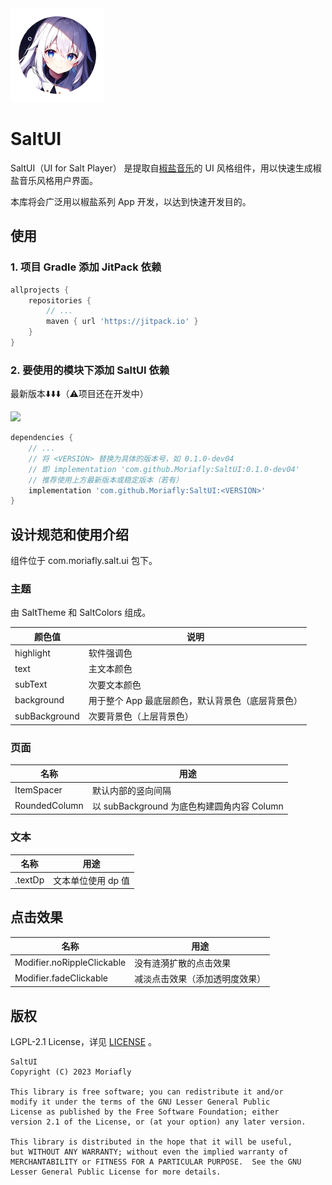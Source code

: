 <img style="width: 150px;" src="ic_salt_ui_150.png">

# SaltUI

SaltUI（UI for Salt Player） 是提取自[椒盐音乐](https://github.com/Moriafly/SaltPlayerSource)的 UI 风格组件，用以快速生成椒盐音乐风格用户界面。

本库将会广泛用以椒盐系列 App 开发，以达到快速开发目的。

## 使用

### 1. 项目 Gradle 添加 JitPack 依赖

```groovy
allprojects {
    repositories {
        // ...
        maven { url 'https://jitpack.io' }
    }
}
```

### 2. 要使用的模块下添加 SaltUI 依赖

最新版本⬇️⬇️⬇️（⚠️项目还在开发中）

[![](https://jitpack.io/v/Moriafly/SaltUI.svg)](https://jitpack.io/#Moriafly/SaltUI)

```groovy
dependencies {
    // ...
    // 将 <VERSION> 替换为具体的版本号，如 0.1.0-dev04 
    // 即 implementation 'com.github.Moriafly:SaltUI:0.1.0-dev04'
    // 推荐使用上方最新版本或稳定版本（若有）
    implementation 'com.github.Moriafly:SaltUI:<VERSION>'
}
```

## 设计规范和使用介绍

组件位于 com.moriafly.salt.ui 包下。

### 主题

由 SaltTheme 和 SaltColors 组成。

| 颜色值 | 说明 |
| -- | -- |
| highlight | 软件强调色 |
| text | 主文本颜色 |
| subText | 次要文本颜色 |
| background | 用于整个 App 最底层颜色，默认背景色（底层背景色） |
| subBackground | 次要背景色（上层背景色） |

### 页面

| 名称 | 用途 |
| -- | -- |
| ItemSpacer | 默认内部的竖向间隔 |
| RoundedColumn | 以 subBackground 为底色构建圆角内容 Column |

### 文本

| 名称 | 用途 |
| -- | -- |
| .textDp | 文本单位使用 dp 值 |

## 点击效果

| 名称 | 用途 |
| -- | -- |
| Modifier.noRippleClickable | 没有涟漪扩散的点击效果 |
| Modifier.fadeClickable | 减淡点击效果（添加透明度效果） |

## 版权

LGPL-2.1 License，详见 [LICENSE](LICENSE) 。

```
SaltUI
Copyright (C) 2023 Moriafly

This library is free software; you can redistribute it and/or
modify it under the terms of the GNU Lesser General Public
License as published by the Free Software Foundation; either
version 2.1 of the License, or (at your option) any later version.

This library is distributed in the hope that it will be useful,
but WITHOUT ANY WARRANTY; without even the implied warranty of
MERCHANTABILITY or FITNESS FOR A PARTICULAR PURPOSE.  See the GNU
Lesser General Public License for more details.
```
